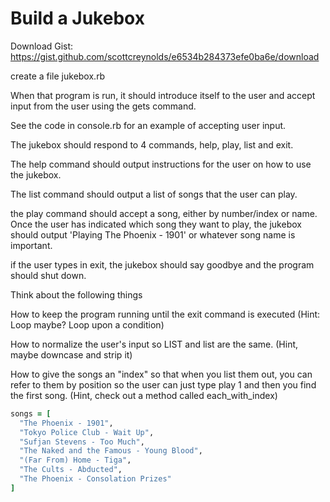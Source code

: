 # Build a Jukebox

Download Gist: https://gist.github.com/scottcreynolds/e6534b284373efe0ba6e/download

create a file jukebox.rb

When that program is run, it should introduce itself
to the user and accept input from the user using the gets command.

See the code in console.rb for an example of accepting user input.

The jukebox should respond to 4 commands, help, play, list and exit.

The help command should output instructions for the user
on how to use the jukebox.

The list command should output a list of songs that the
user can play.

the play command should accept a song, either by number/index
or name. Once the user has indicated which song they want to
play, the jukebox should output 'Playing The Phoenix - 1901'
or whatever song name is important.

if the user types in exit, the jukebox should say goodbye
and the program should shut down.

Think about the following things

How to keep the program running until the exit command is
executed (Hint: Loop maybe? Loop upon a condition)

How to normalize the user's input so LIST and list are the
same. (Hint, maybe downcase and strip it)

How to give the songs an "index" so that when you list them
out, you can refer to them by position so the user can just
type play 1 and then you find the first song. (Hint, check
out a method called each_with_index)

```ruby
songs = [
  "The Phoenix - 1901",
  "Tokyo Police Club - Wait Up",
  "Sufjan Stevens - Too Much",
  "The Naked and the Famous - Young Blood",
  "(Far From) Home - Tiga",
  "The Cults - Abducted",
  "The Phoenix - Consolation Prizes"
]
```
